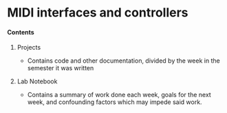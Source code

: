# MIDI interfaces and controllers

#### Contents
1. Projects
    * Contains code and other documentation, divided by the week in the semester it was written
    
2. Lab Notebook
    * Contains a summary of work done each week, goals for the next week, and confounding factors which may impede said work. 

